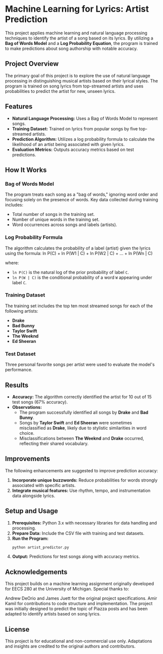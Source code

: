 # Machine Learning for Lyrics: Artist Prediction

This project applies machine learning and natural language processing techniques to identify the artist of a song based on its lyrics. By utilizing a **Bag of Words Model** and a **Log Probability Equation**, the program is trained to make predictions about song authorship with notable accuracy.

## Project Overview

The primary goal of this project is to explore the use of natural language processing in distinguishing musical artists based on their lyrical styles. The program is trained on song lyrics from top-streamed artists and uses probabilities to predict the artist for new, unseen lyrics.

## Features

- **Natural Language Processing:** Uses a Bag of Words Model to represent songs.
- **Training Dataset:** Trained on lyrics from popular songs by five top-streamed artists.
- **Prediction Algorithm:** Utilizes a log probability formula to calculate the likelihood of an artist being associated with given lyrics.
- **Evaluation Metrics:** Outputs accuracy metrics based on test predictions.

## How It Works

### Bag of Words Model
The program treats each song as a "bag of words," ignoring word order and focusing solely on the presence of words. Key data collected during training includes:
- Total number of songs in the training set.
- Number of unique words in the training set.
- Word occurrences across songs and labels (artists).

### Log Probability Formula
The algorithm calculates the probability of a label (artist) given the lyrics using the formula:
ln P(C) + ln P(W1 | C) + ln P(W2 | C) + ... + ln P(Wn | C)

where:
- `ln P(C)` is the natural log of the prior probability of label `C`.
- `ln P(W | C)` is the conditional probability of a word `W` appearing under label `C`.

### Training Dataset
The training set includes the top ten most streamed songs for each of the following artists:
- **Drake**
- **Bad Bunny**
- **Taylor Swift**
- **The Weeknd**
- **Ed Sheeran**

### Test Dataset
Three personal favorite songs per artist were used to evaluate the model's performance.

## Results

- **Accuracy:** The algorithm correctly identified the artist for 10 out of 15 test songs (67% accuracy).
- **Observations:**
  - The program successfully identified all songs by **Drake** and **Bad Bunny**.
  - Songs by **Taylor Swift** and **Ed Sheeran** were sometimes misclassified as **Drake**, likely due to stylistic similarities in word choice.
  - Misclassifications between **The Weeknd** and **Drake** occurred, reflecting their shared vocabulary.

## Improvements

The following enhancements are suggested to improve prediction accuracy:
1. **Incorporate unique buzzwords:** Reduce probabilities for words strongly associated with specific artists.
2. **Integrate musical features:** Use rhythm, tempo, and instrumentation data alongside lyrics.

## Setup and Usage

1. **Prerequisites:** Python 3.x with necessary libraries for data handling and processing.
2. **Prepare Data:** Include the CSV file with training and test datasets.
3. **Run the Program:**
   ```bash
   python artist_predictor.py
4. **Output:** Predictions for test songs along with accuracy metrics.

## Acknowledgements
This project builds on a machine learning assignment originally developed for EECS 280 at the University of Michigan. Special thanks to:

Andrew DeOrio and James Juett for the original project specifications.
Amir Kamil for contributions to code structure and implementation.
The project was initially designed to predict the topic of Piazza posts and has been adapted to identify artists based on song lyrics.

## License
This project is for educational and non-commercial use only. Adaptations and insights are credited to the original authors and contributors.